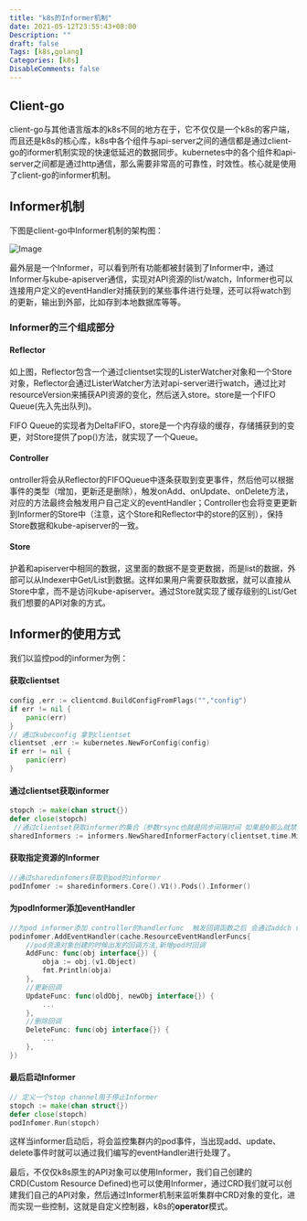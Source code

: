 ```yaml
---
title: "k8s的Informer机制"
date: 2021-05-12T23:55:43+08:00
Description: ""
draft: false
Tags: [k8s,golang]
Categories: [k8s]
DisableComments: false
---
```


## Client-go

client-go与其他语言版本的k8s不同的地方在于，它不仅仅是一个k8s的客户端，而且还是k8s的核心库，k8s中各个组件与api-server之间的通信都是通过client-go的iformer机制实现的快速低延迟的数据同步。kubernetes中的各个组件和api-server之间都是通过http通信，那么需要非常高的可靠性，时效性。核心就是使用了client-go的informer机制。

## Informer机制

下图是client-go中Informer机制的架构图：

![Image](/images/informer.png)

最外层是一个Informer，可以看到所有功能都被封装到了Informer中，通过Informer与kube-apiserver通信，实现对API资源的list/watch，Informer也可以连接用户定义的eventHandler对捕获到的某些事件进行处理，还可以将watch到的更新，输出到外部，比如存到本地数据库等等。

### Informer的三个组成部分

#### Reflector

如上图，Reflector包含一个通过clientset实现的ListerWatcher对象和一个Store对象，Reflector会通过ListerWatcher方法对api-server进行watch，通过比对resourceVersion来捕获API资源的变化，然后送入store。store是一个FIFO Queue(先入先出队列)。

FIFO Queue的实现者为DeltaFIFO，store是一个内存级的缓存，存储捕获到的变更，对Store提供了pop()方法，就实现了一个Queue。

#### Controller

ontroller将会从Reflector的FIFOQueue中逐条获取到变更事件，然后他可以根据事件的类型（增加，更新还是删除），触发onAdd、onUpdate、onDelete方法，对应的方法最终会触发用户自己定义的eventHandler；Controller也会将变更更新到Informer的Store中（注意，这个Store和Reflector中的store的区别），保持Store数据和kube-apiserver的一致。

#### Store

护着和apiserver中相同的数据，这里面的数据不是变更数据，而是list的数据，外部可以从Indexer中Get/List到数据。这样如果用户需要获取数据，就可以直接从Store中拿，而不是访问kube-apiserver。通过Store就实现了缓存级别的List/Get我们想要的API对象的方式。

## Informer的使用方式

我们以监控pod的informer为例：

#### 获取clientset

```go
config ,err := clientcmd.BuildConfigFromFlags("","config")
if err != nil {
    panic(err)
}
// 通过kubeconfig 拿到clientset
clientset ,err := kubernetes.NewForConfig(config)
if err != nil {
    panic(err)
}
```

#### 通过clientset获取informer

```go
stopch := make(chan struct{})
defer close(stopch)
 //通过clientset获取informer的集合（参数rsync也就是同步间隔时间 如果是0那么就禁用同步功能，这里设置1m）
sharedInformers := informers.NewSharedInformerFactory(clientset,time.Minute)
```

#### 获取指定资源的Informer

```go
//通过sharedinfomers获取到pod的informer
podInfomer := sharedinformers.Core().V1().Pods().Informer()
```

#### 为podInformer添加eventHandler

```go
//为pod informer添加 controller的handlerfunc  触发回调函数之后 会通过addch 传给nextCh 管道然后调用controller的对应的handler来做处理
podinfomer.AddEventHandler(cache.ResourceEventHandlerFuncs{
	//pod资源对象创建的时候出发的回调方法,新增pod时回调
    AddFunc: func(obj interface{}) {
        obja := obj.(v1.Object)
        fmt.Println(obja)
    },
    //更新回调
    UpdateFunc: func(oldObj, newObj interface{}) {
        ...
    },
    //删除回调
    DeleteFunc: func(obj interface{}) {
        ...
    },
})
```

#### 最后启动Informer

```go
// 定义一个stop channel用于停止Informer
stopch := make(chan struct{})
defer close(stopch)
podInfomer.Run(stopch)
```

这样当informer启动后，将会监控集群内的pod事件，当出现add、update、delete事件时就可以通过我们编写的eventHandler进行处理了。



最后，不仅仅k8s原生的API对象可以使用Informer，我们自己创建的CRD(Custom Resource Defined)也可以使用Informer，通过CRD我们就可以创建我们自己的API对象，然后通过Informer机制来监听集群中CRD对象的变化，进而实现一些控制，这就是自定义控制器，k8s的**operator**模式。